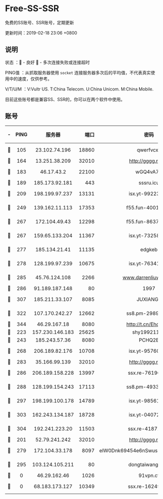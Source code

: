 # Free-SS-SSR

免费的SS账号、SSR账号，定期更新

更新时间：2019-02-18 23:06 +0800

## 说明

状态     ：🙂 - 良好 🙁 - 多次连接失败或连接超时

PING值   ：从抓取服务器使用 `socket` 连接服务器多次后的平均值，不代表真实使用中的速度，仅供参考。

V/T/U/M  ：V:Vultr US. T:China Telecom. U:China Unicom. M:China Mobile.

目前这些账号都是兼容SS、SSR的，你可以在两个软件中使用。

## 账号

|-|PING|服务器|端口|密码|加密方式|区域|V/T/U/M|
|:----:|:----:|:-----:|-----:|:----:|:----:|:----:|:----:|
|🙂|105|23.102.74.196|18860|qwerfvcxz|aes-256-gcm|JP|8↑/9↑/8↓/8↓|
|🙂|164|13.251.38.209|32010|http://gggg.rocks|chacha20|SG|10↑/10↑/9↑/9↑|
|🙂|183|46.17.43.2|22100|wGQ4vA7D|aes-256-gcm|RU|4↓/10↑/10↑/10↑|
|🙂|189|185.173.92.181|443|sssru.icu|rc4-md5|RU|7↑/10↑/9↑/10↑|
|🙂|209|198.199.97.237|13131|isx.yt-99223416|aes-256-cfb|US|10↑/10↑/10↑/10↑|
|🙂|249|139.162.11.113|17353|f55.fun-40016960|aes-256-cfb|SG|9↑/10↑/10↑/10↑|
|🙂|267|172.104.49.43|12298|f55.fun-86373807|aes-256-cfb|SG|10↑/10↑/10↑/10↑|
|🙂|267|159.65.133.204|11367|isx.yt-73258581|aes-256-cfb|SG|9↑/8↓/9↑/8↓|
|🙂|277|185.134.21.41|11135|edgkeb|aes-256-cfb|GB|10↑/10↑/10↑/10↑|
|🙂|278|128.199.97.239|10675|isx.yt-76341094|aes-256-cfb|SG|10↑/10↑/10↑/10↑|
|🙂|285|45.76.124.108|2266|www.darrenliuwei.com|aes-256-cfb|AU|9↑/10↑/10↑/10↑|
|🙂|286|91.189.187.148|80|1997|chacha20|US|10↑/10↑/10↑/10↑|
|🙂|307|185.211.33.107|8085|JUXIANGE|aes-128-ctr|US|10↑/10↑/10↑/10↑|
|🙂|322|107.170.242.27|12662|ss8.pm-29895906|aes-256-cfb|US|9↑/9↑/9↑/9↑|
|🙂|344|46.29.167.18|8080|http://t.cn/EhdmTxe|rc4-md5|RU|6↑/6↑/6↑/6↑|
|🙂|223|157.230.146.183|25625|shy19921124|rc4-md5|US|10↑/10↑/10↑/10↑|
|🙂|243|185.243.57.36|8080|PCHQ2E|rc4-md5|US|8↑/8↑/8↑/8↑|
|🙂|268|206.189.82.176|10708|isx.yt-95760947|aes-256-cfb|SG|10↑/10↑/10↑/10↑|
|🙂|283|35.166.99.139|32010|http://gggg.rocks|chacha20|US|10↑/10↑/10↑/9↑|
|🙂|286|206.189.158.228|13997|ssx.re-76196312|aes-256-cfb|SG|10↑/10↑/10↑/10↑|
|🙂|288|128.199.154.243|17113|ss8.pm-49338576|aes-256-cfb|SG|10↑/10↑/10↑/10↑|
|🙂|297|198.199.100.178|14789|isx.yt-98561144|aes-256-cfb|US|10↑/10↑/10↑/10↑|
|🙂|303|162.243.134.187|18728|isx.yt-04072308|aes-256-cfb|US|10↑/10↑/10↑/10↑|
|🙂|304|192.241.223.20|11503|ssx.re-41871836|aes-256-cfb|US|10↑/10↑/10↑/10↑|
|🙁|201|52.79.241.242|32010|http://gggg.rocks|chacha20|KR|8↑/8↑/8↑/8↑|
|🙁|279|172.104.33.178|8097|eIW0Dnk69454e6nSwuspv9DmS201tQ0D|aes-256-cfb|SG|10↑/10↑/10↑/10↑|
|🙁|295|103.124.105.211|80|dongtaiwang.com|aes-256-cfb|US|10↑/10↑/10↑/10↑|
|🙁|0|46.29.162.46|1026|91vpn.cf|rc4-md5|RU|8↑/8↓/9↑/10↑|
|🙁|0|68.183.173.127|10349|ssx.re-16249427|aes-256-cfb|US|10↑/10↑/10↑/10↑|
